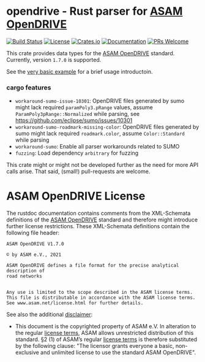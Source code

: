 # opendrive - Rust parser for [ASAM OpenDRIVE](https://www.asam.net/standards/detail/opendrive/)

[![Build Status](https://github.com/itdesigners/opendrive-rs/workflows/Rust/badge.svg)](https://github.com/itdesigners/opendrive-rs/actions?query=workflow%3ARust)
[![License](https://img.shields.io/badge/license-MIT-blue.svg)](https://github.com/itdesigners/opendrive-rs)
[![Crates.io](https://img.shields.io/crates/v/opendrive.svg)](https://crates.io/crates/opendrive)
[![Documentation](https://docs.rs/opendrive/badge.svg)](https://docs.rs/opendrive)
[![PRs Welcome](https://img.shields.io/badge/PRs-welcome-brightgreen.svg)](https://github.com/itdesigners/opendrive-rs/issues/new)

This crate provides data types for the [ASAM OpenDRIVE](https://www.asam.net/standards/detail/opendrive/) standard.
Currently, version `1.7.0` is supported. 

See the [very basic example](https://github.com/itdesigners/opendrive-rs/blob/master/examples/inout.rs) for a brief usage introductoin.

### cargo features

 - `workaround-sumo-issue-10301`: OpenDRIVE files generated by sumo might lack required `paramPoly3.pRange` values, assume `ParamPoly3pRange::Normalized` while parsing, see https://github.com/eclipse/sumo/issues/10301
 - `workaround-sumo-roadmark-missing-color`: OpenDRIVE files generated by sumo might lack required `roadmark.color`, assume `Color::Standard` while parsing
 - `workaround-sumo`: Enable all parser workarounds related to SUMO
 - `fuzzing`: Load dependency `arbitrary` for fuzzing 

This crate might or might not be developed further as the need for more API calls arise.
That said, (small!) pull-requests are welcome. 

# ASAM OpenDRIVE License

The rustdoc documentation contains comments from the XML-Schemata definitions of the [ASAM OpenDRIVE](https://www.asam.net/standards/detail/opendrive/) standard and therefore might introduce further license restrictions.
These XML-Schemata definitions contain the following file header:

```
ASAM OpenDRIVE V1.7.0

© by ASAM e.V., 2021

ASAM OpenDRIVE defines a file format for the precise analytical description of
road networks


Any use is limited to the scope described in the ASAM license terms.
This file is distributable in accordance with the ASAM license terms.
See www.asam.net/license.html for further details.
```

See also the additional [disclaimer](https://www.asam.net/index.php?eID=dumpFile&t=f&f=4422&token=e590561f3c39aa2260e5442e29e93f6693d1cccd):

  * This document is the copyrighted property of ASAM e.V. In alteration to the
    regular [license terms](https://www.asam.net/license), ASAM allows unrestricted distribution of this standard.
    §2 (1) of ASAM’s regular [license terms](https://www.asam.net/license) is therefore substituted by the following clause:
    "The licensor grants everyone a basic, non-exclusive and unlimited license to use the standard ASAM OpenDRIVE".
